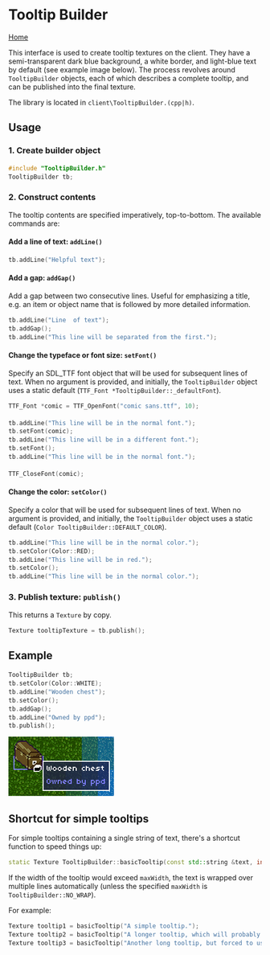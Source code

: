 # Tooltip Builder

[Home](../index.md)

This interface is used to create tooltip textures on the client.  They have a semi-transparent dark blue background, a white border, and light-blue text by default (see example image below).  The process revolves around `TooltipBuilder` objects, each of which describes a complete tooltip, and can be published into the final texture.

The library is located in `client\TooltipBuilder.(cpp|h)`.

## Usage
### 1. Create builder object
```cpp
#include "TooltipBuilder.h"
TooltipBuilder tb;
```

### 2. Construct contents
The tooltip contents are specified imperatively, top-to-bottom.  The available commands are:

#### Add a line of text: `addLine()`
```cpp
tb.addLine("Helpful text");
```

#### Add a gap: `addGap()`
Add a gap between two consecutive lines.  Useful for emphasizing a title, e.g. an item or object name that is followed by more detailed information.
```cpp
tb.addLine("Line  of text");
tb.addGap();
tb.addLine("This line will be separated from the first.");
```

#### Change the typeface or font size: `setFont()`
Specify an SDL_TTF font object that will be used for subsequent lines of text.  When no argument is provided, and initially, the `TooltipBuilder` object uses a static default (`TTF_Font *TooltipBuilder::_defaultFont`).
```cpp
TTF_Font *comic = TTF_OpenFont("comic sans.ttf", 10);

tb.addLine("This line will be in the normal font.");
tb.setFont(comic);
tb.addLine("This line will be in a different font.");
tb.setFont();
tb.addLine("This line will be in the normal font.");

TTF_CloseFont(comic);
```

#### Change the color: `setColor()`
Specify a color that will be used for subsequent lines of text.  When no argument is provided, and initially, the `TooltipBuilder` object uses a static default (`Color TooltipBuilder::DEFAULT_COLOR`).
```cpp
tb.addLine("This line will be in the normal color.");
tb.setColor(Color::RED);
tb.addLine("This line will be in red.");
tb.setColor();
tb.addLine("This line will be in the normal color.");
```

### 3. Publish texture: `publish()`
This returns a `Texture` by copy.
```cpp
Texture tooltipTexture = tb.publish();
```

## Example
```cpp
TooltipBuilder tb;
tb.setColor(Color::WHITE);
tb.addLine("Wooden chest");
tb.setColor();
tb.addGap();
tb.addLine("Owned by ppd");
tb.publish();
```
![Object tooltip](tooltip.png)

## Shortcut for simple tooltips
For simple tooltips containing a single string of text, there's a shortcut function to speed things up:
```cpp
static Texture TooltipBuilder::basicTooltip(const std::string &text, int maxWidth = DEFAULT_MAX_WIDTH);
```
If the width of the tooltip would exceed `maxWidth`, the text is wrapped over multiple lines automatically (unless the specified `maxWidth` is `TooltipBuilder::NO_WRAP`).

For example:
```cpp
Texture tooltip1 = basicTooltip("A simple tooltip.");
Texture tooltip2 = basicTooltip("A longer tooltip, which will probably end up using multiple lines of text.");
Texture tooltip3 = basicTooltip("Another long tooltip, but forced to use a single line.", NO_WRAP);
```
